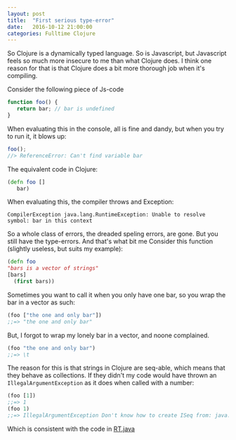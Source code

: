 ```yaml
---
layout: post
title:  "First serious type-error"
date:   2016-10-12 21:00:00
categories: Fulltime Clojure
---
```


So Clojure is a dynamically typed language. So is Javascript, but Javascript feels so much more insecure to me than what Clojure does.
I think one reason for that is that Clojure does a bit more thorough job when it's compiling.

Consider the following piece of Js-code

```javascript
function foo() {
   return bar; // bar is undefined
}
```

When evaluating this in the console, all is fine and dandy, but when you try to run it, it blows up:

```javascript
foo();
//> ReferenceError: Can't find variable bar
```

The equivalent code in Clojure:

```clojure
(defn foo []
   bar)
```

When evaluating this, the compiler throws and Exception:

```
CompilerException java.lang.RuntimeException: Unable to resolve symbol: bar in this context
```

So a whole class of errors, the dreaded speling errors, are gone.
But you still have the type-errors. And that's what bit me
Consider this function (slightly useless, but suits my example):

```clojure
(defn foo 
"bars is a vector of strings"
[bars]
  (first bars))
```

Sometimes you want to call it when you only have one bar, so you wrap the bar in a vector as such:

```clojure
(foo ["the one and only bar"])
;;=> "the one and only bar"
```

But, I forgot to wrap my lonely bar in a vector, and noone complained. 

```clojure
(foo "the one and only bar")
;;=> \t
```

The reason for this is that strings in Clojure are seq-able, which means that they behave as collections.
If they didn't my code would have thrown an `IllegalArgumentException` as it does when called with a number:

```clojure
(foo [1])
;;=> 1
(foo 1)
;;=> IllegalArgumentException Don't know how to create ISeq from: java.lang.Long
```

Which is consistent with the code in [RT.java](https://github.com/clojure/clojure/blob/master/src/jvm/clojure/lang/RT.java#L531)
